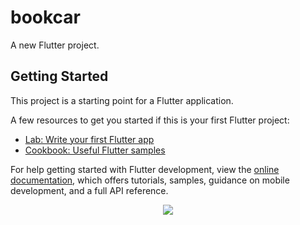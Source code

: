 # bookcar

A new Flutter project.

## Getting Started

This project is a starting point for a Flutter application.

A few resources to get you started if this is your first Flutter project:

- [Lab: Write your first Flutter app](https://docs.flutter.dev/get-started/codelab)
- [Cookbook: Useful Flutter samples](https://docs.flutter.dev/cookbook)

For help getting started with Flutter development, view the
[online documentation](https://docs.flutter.dev/), which offers tutorials,
samples, guidance on mobile development, and a full API reference.

<Center>
<div style="text-align:center;width:200px;height:200px"><img src="https://thumbs.dreamstime.com/b/lonely-elephant-against-sunset-beautiful-sun-clouds-savannah-serengeti-national-park-africa-tanzania-artistic-imag-image-106950644.jpg" /></div>

</Center>

